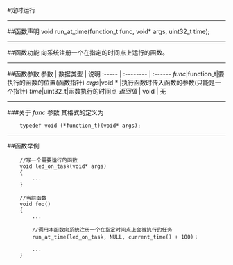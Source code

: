 #定时运行

***
##函数声明
	void run_at_time(function_t func, void* args, uint32_t time);

***
##函数功能
向系统注册一个在指定的时间点上运行的函数。

***
##函数参数
参数    | 数据类型   | 说明
:----- | :-------- | :------
*func*|function_t|要执行的函数的位置(函数指针)
*args*|void * |执行函数时传入函数的参数(只能是一个指针)
*time*|uint32_t|函数执行的时间点
*返回值*  | void      | 无

***
###关于 *func* 参数
其格式的定义为  
```
	typedef void (*function_t)(void* args);
```  

***
##函数举例
```
	//写一个需要运行的函数
	void led_on_task(void* args)
	{
		...
	}

	//当前函数
	void foo()
	{
		...
	
		//调用本函数向系统注册一个在指定时间点上会被执行的任务
		run_at_time(led_on_task, NULL, current_time() + 100)；
	
		...
	}
```
